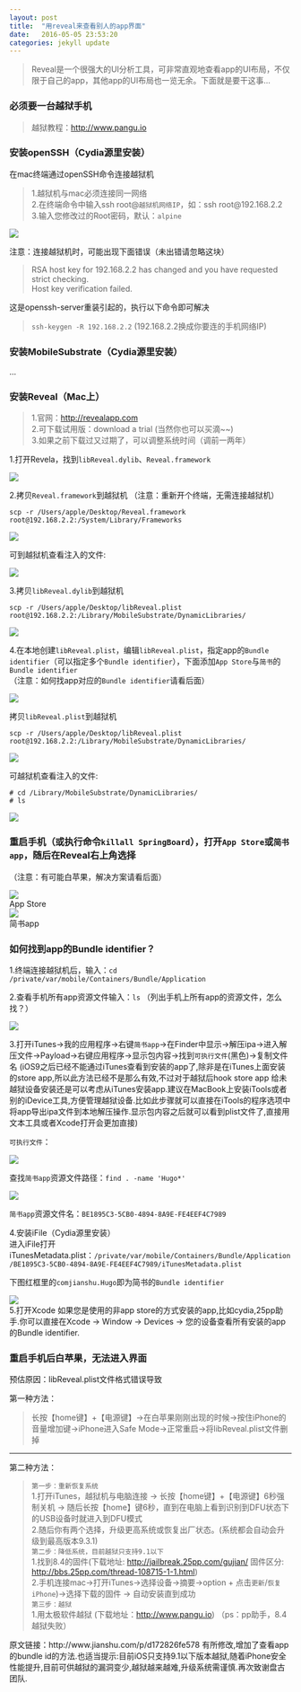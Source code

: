 ```yaml
---
layout: post
title:  "用reveal来查看别人的app界面"
date:   2016-05-05 23:53:20
categories: jekyll update
---
```

<div class="show-content"><blockquote><p>Reveal是一个很强大的UI分析工具，可非常直观地查看app的UI布局，不仅限于自己的app，其他app的UI布局也一览无余。下面就是要干这事...</p></blockquote>
<h3>必须要一台越狱手机</h3>
<blockquote><p>越狱教程：<a href="http://www.pangu.io" target="_blank">http://www.pangu.io</a></p></blockquote>
<h3>安装openSSH（Cydia源里安装）</h3>
<p>在mac终端通过openSSH命令连接越狱机</p>
<blockquote><p>1.越狱机与mac必须连接同一网络<br>  2.在终端命令中输入ssh root@<code>越狱机网络IP</code>，如：ssh root@192.168.2.2<br>  3.输入您修改过的Root密码，默认：<code>alpine</code></p></blockquote>
<div class="image-package">
<img src="http://upload-images.jianshu.io/upload_images/295346-9cc541e11fda0e54.png?imageMogr2/auto-orient/strip%257CimageView2/2/w/1240" data-original-src="http://upload-images.jianshu.io/upload_images/295346-9cc541e11fda0e54.png"><br><div class="image-caption"></div>
</div>
<p>注意：连接越狱机时，可能出现下面错误（未出错请忽略这块）</p>
<blockquote><p>RSA host key for 192.168.2.2 has changed and you have requested strict checking.<br>Host key verification failed.</p></blockquote>
<p>这是openssh-server重装引起的，执行以下命令即可解决</p>
<blockquote><p><code>ssh-keygen -R 192.168.2.2</code>  (192.168.2.2换成你要连的手机网络IP)</p></blockquote>
<h3>安装MobileSubstrate（Cydia源里安装）</h3>
<p>...</p>
<h3>安装Reveal（Mac上）</h3>
<blockquote><p>1.官网：<a href="http://revealapp.com" target="_blank">http://revealapp.com</a><br>2.可下载试用版：download a trial (当然你也可以买滴~~)<br>3.如果之前下载过又过期了，可以调整系统时间（调前一两年）</p></blockquote>
<p>1.打开Revela，找到<code>libReveal.dylib</code>、<code>Reveal.framework</code></p>
<div class="image-package">
<img src="http://upload-images.jianshu.io/upload_images/295346-d5b5d4e236539aec.png?imageMogr2/auto-orient/strip%257CimageView2/2/w/1240" data-original-src="http://upload-images.jianshu.io/upload_images/295346-d5b5d4e236539aec.png"><br><div class="image-caption"></div>
</div>
<p>2.拷贝<code>Reveal.framework</code>到越狱机 （注意：重新开个终端，无需连接越狱机）</p>
<pre><code class="objc">scp -r /Users/apple/Desktop/Reveal.framework  root@192.168.2.2:/System/Library/Frameworks</code></pre>
<div class="image-package">
<img src="http://upload-images.jianshu.io/upload_images/295346-5c2de59a14c5f8f1.png?imageMogr2/auto-orient/strip%257CimageView2/2/w/1240" data-original-src="http://upload-images.jianshu.io/upload_images/295346-5c2de59a14c5f8f1.png"><br><div class="image-caption"></div>
</div>
<p>可到越狱机查看注入的文件:</p>
<div class="image-package">
<img src="http://upload-images.jianshu.io/upload_images/295346-8fe828830756372b.png?imageMogr2/auto-orient/strip%257CimageView2/2/w/1240" data-original-src="http://upload-images.jianshu.io/upload_images/295346-8fe828830756372b.png"><br><div class="image-caption"></div>
</div>
<p>3.拷贝<code>libReveal.dylib</code>到越狱机</p>
<pre><code class="objc">scp -r /Users/apple/Desktop/libReveal.plist root@192.168.2.2:/Library/MobileSubstrate/DynamicLibraries/</code></pre>
<div class="image-package">
<img src="http://upload-images.jianshu.io/upload_images/295346-51cb0b76ce3a2208.png?imageMogr2/auto-orient/strip%257CimageView2/2/w/1240" data-original-src="http://upload-images.jianshu.io/upload_images/295346-51cb0b76ce3a2208.png"><br><div class="image-caption"></div>
</div>
<p>4.在本地创建<code>libReveal.plist</code>，编辑<code>libReveal.plist</code>，指定app的<code>Bundle identifier</code>（可以指定多个<code>Bundle identifier</code>），下面添加<code>App Store</code>与<code>简书</code>的<code>Bundle identifier</code><br>（注意：如何找app对应的<code>Bundle identifier</code>请看后面）</p>
<div class="image-package">
<img src="http://upload-images.jianshu.io/upload_images/295346-75f59b872bc774cd.png?imageMogr2/auto-orient/strip%257CimageView2/2/w/1240" data-original-src="http://upload-images.jianshu.io/upload_images/295346-75f59b872bc774cd.png"><br><div class="image-caption"></div>
</div>
<p>拷贝<code>libReveal.plist</code>到越狱机</p>
<pre><code class="objc">scp -r /Users/apple/Desktop/libReveal.plist root@192.168.2.2:/Library/MobileSubstrate/DynamicLibraries/</code></pre>
<div class="image-package">
<img src="http://upload-images.jianshu.io/upload_images/295346-654a10e8477e5ea4.png?imageMogr2/auto-orient/strip%257CimageView2/2/w/1240" data-original-src="http://upload-images.jianshu.io/upload_images/295346-654a10e8477e5ea4.png"><br><div class="image-caption"></div>
</div>
<p>可越狱机查看注入的文件:</p>
<pre><code class="objc"># cd /Library/MobileSubstrate/DynamicLibraries/
# ls</code></pre>
<div class="image-package">
<img src="http://upload-images.jianshu.io/upload_images/295346-ce6119859c009e43.png?imageMogr2/auto-orient/strip%257CimageView2/2/w/1240" data-original-src="http://upload-images.jianshu.io/upload_images/295346-ce6119859c009e43.png"><br><div class="image-caption"></div>
</div>
<h3>重启手机（或执行命令<code>killall SpringBoard</code>），打开<code>App Store</code>或<code>简书app</code>，随后在Reveal右上角选择</h3>
<p>（注意：有可能白苹果，解决方案请看后面）</p>
<div class="image-package">
<img src="http://upload-images.jianshu.io/upload_images/295346-cdaee7ee5946b7d9.png?imageMogr2/auto-orient/strip%257CimageView2/2/w/1240" data-original-src="http://upload-images.jianshu.io/upload_images/295346-cdaee7ee5946b7d9.png"><br><div class="image-caption">App Store</div>
</div>
<div class="image-package">
<img src="http://upload-images.jianshu.io/upload_images/295346-01fb09a0fcdcd659.png?imageMogr2/auto-orient/strip%257CimageView2/2/w/1240" data-original-src="http://upload-images.jianshu.io/upload_images/295346-01fb09a0fcdcd659.png"><br><div class="image-caption">简书app</div>
</div>
<h3>如何找到app的Bundle identifier？</h3>
<p>1.终端连接越狱机后，输入：<code>cd /private/var/mobile/Containers/Bundle/Application</code></p>
<p>2.查看手机所有app资源文件输入：<code>ls</code>  （列出手机上所有app的资源文件，怎么找？）</p>
<div class="image-package">
<img src="http://upload-images.jianshu.io/upload_images/295346-2815acc01ddaac2b.png?imageMogr2/auto-orient/strip%257CimageView2/2/w/1240" data-original-src="http://upload-images.jianshu.io/upload_images/295346-2815acc01ddaac2b.png"><br><div class="image-caption"></div>
</div>
<p>3.打开iTunes-&gt;我的应用程序-&gt;右键<code>简书app</code>-&gt;在Finder中显示-&gt;解压ipa-&gt;进入解压文件-&gt;Payload-&gt;右键应用程序-&gt;显示包内容-&gt;找到<code>可执行文件</code>(黑色)-&gt;复制文件名 (iOS9之后已经不能通过iTunes查看到安装的app了,除非是在iTunes上面安装的store app,所以此方法已经不是那么有效,不过对于越狱后hook store app 给未越狱设备安装还是可以考虑从iTunes安装app.建议在MacBook上安装iTools或者别的iDevice工具,方便管理越狱设备.比如此步骤就可以直接在iTools的程序选项中将app导出ipa文件到本地解压操作.显示包内容之后就可以看到plist文件了,直接用文本工具或者Xcode打开会更加直接)</p>
<p><code>可执行文件</code>：<br></p><div class="image-package">
<img src="http://upload-images.jianshu.io/upload_images/295346-4ff43aabc45845ca.png?imageMogr2/auto-orient/strip%257CimageView2/2/w/1240" data-original-src="http://upload-images.jianshu.io/upload_images/295346-4ff43aabc45845ca.png"><br><div class="image-caption"></div>
</div>
<p>查找<code>简书app</code>资源文件路径：<code>find . -name 'Hugo*'</code></p>
<div class="image-package">
<img src="http://upload-images.jianshu.io/upload_images/295346-6e858e92ce60eb16.png?imageMogr2/auto-orient/strip%257CimageView2/2/w/1240" data-original-src="http://upload-images.jianshu.io/upload_images/295346-6e858e92ce60eb16.png"><br><div class="image-caption"></div>
</div>
<p><code>简书app</code>资源文件名：<code>BE1895C3-5CB0-4894-8A9E-FE4EEF4C7989</code> </p>
<p>4.安装iFile（Cydia源里安装）<br>进入iFile打开iTunesMetadata.plist：<code>/private/var/mobile/Containers/Bundle/Application/BE1895C3-5CB0-4894-8A9E-FE4EEF4C7989/iTunesMetadata.plist</code></p>
<p>下图红框里的<code>comjianshu.Hugo</code>即为简书的<code>Bundle identifier</code></p>
<div class="image-package">
<img src="http://upload-images.jianshu.io/upload_images/295346-c935e5d5820d4a98.png?imageMogr2/auto-orient/strip%257CimageView2/2/w/1240" data-original-src="http://upload-images.jianshu.io/upload_images/295346-c935e5d5820d4a98.png"><br><div class="image-caption"></div>
</div>
5.打开Xcode
如果您是使用的非app store的方式安装的app,比如cydia,25pp助手.你可以直接在Xcode -> Window -> Devices -> 您的设备查看所有安装的app的Bundle identifier.
<h3>重启手机后白苹果，无法进入界面</h3>
<p>预估原因：libReveal.plist文件格式错误导致</p>
<p>第一种方法：</p>
<blockquote><p>长按【home键】+【电源键】-&gt;在白苹果刚刚出现的时候-&gt;按住iPhone的音量增加键-&gt;iPhone进入Safe Mode-&gt;正常重启-&gt;将libReveal.plist文件删掉</p></blockquote>
<hr>
<p>第二种方法：</p>
<blockquote><p><code>第一步：重新恢复系统</code><br>1.打开iTunes，越狱机与电脑连接 -&gt; 长按【home键】+【电源键】6秒强制关机 -&gt; 随后长按【home】键6秒，直到在电脑上看到识别到DFU状态下的USB设备时就进入到DFU模式<br>2.随后你有两个选择，升级更高系统或恢复出厂状态。(系统都会自动会升级到最高版本9.3.1)<br><code>第二步：降低系统，目前越狱只支持9.1以下</code><br>1.找到8.4的固件(下载地址: <a href="http://jailbreak.25pp.com/gujian/" target="_blank">http://jailbreak.25pp.com/gujian/</a> 固件区分: <a href="http://bbs.25pp.com/thread-108715-1-1.html" target="_blank">http://bbs.25pp.com/thread-108715-1-1.html</a>)<br>2.手机连接mac-&gt;打开iTunes-&gt;选择设备-&gt;摘要-&gt;option + 点击<code>更新</code>/<code>恢复iPhone</code>)-&gt;选择下载的固件 -&gt; 自动安装直到成功<br><code>第三步：越狱</code><br>1.用太极软件越狱 (下载地址：<a href="http://www.pangu.io" target="_blank">http://www.pangu.io</a>)  （ps：pp助手，8.4越狱失败）</p></blockquote>
</div>
原文链接：http://www.jianshu.com/p/d172826fe578 有所修改,增加了查看app的bundle id的方法.也适当提示:目前iOS只支持9.1以下版本越狱,随着iPhone安全性能提升,目前可供越狱的漏洞变少,越狱越来越难,升级系统需谨慎.再次致谢盘古团队.